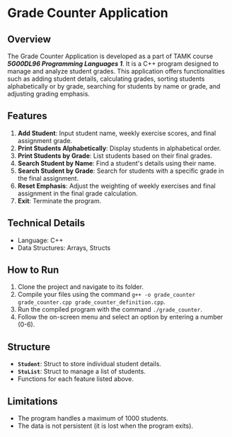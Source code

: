 # **Grade Counter Application**

## **Overview**

The Grade Counter Application is developed as a part of TAMK course *****5G00DL96 Programming Languages 1*****.  It is a C++ program designed to manage and analyze student grades. This application offers functionalities such as adding student details, calculating grades, sorting students alphabetically or by grade, searching for students by name or grade, and adjusting grading emphasis.

## **Features**

1. **Add Student**: Input student name, weekly exercise scores, and final assignment grade.
2. **Print Students Alphabetically**: Display students in alphabetical order.
3. **Print Students by Grade**: List students based on their final grades.
4. **Search Student by Name**: Find a student's details using their name.
5. **Search Student by Grade**: Search for students with a specific grade in the final assignment.
6. **Reset Emphasis**: Adjust the weighting of weekly exercises and final assignment in the final grade calculation.
7. **Exit**: Terminate the program.

## **Technical Details**

- Language: C++
- Data Structures: Arrays, Structs

## **How to Run**

1. Clone the project and navigate to its folder.
2. Compile your files using the command `g++ -o grade_counter grade_counter.cpp grade_counter_definition.cpp`.
3. Run the compiled program with the command `./grade_counter`.
4. Follow the on-screen menu and select an option by entering a number (0-6). 

## **Structure**

- **`Student`**: Struct to store individual student details.
- **`StuList`**: Struct to manage a list of students.
- Functions for each feature listed above.

## **Limitations**

- The program handles a maximum of 1000 students.
- The data is not persistent (it is lost when the program exits).
